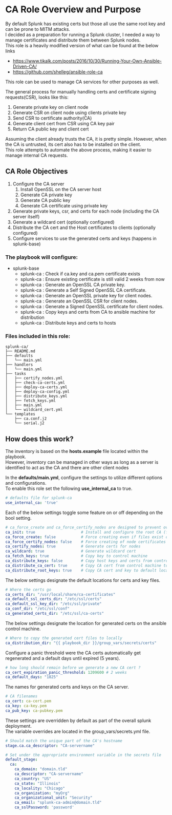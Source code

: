 # CA Role Overview and Purpose

By default Splunk has existing certs but those all use the same root key and can be prone to MITM attacks.  
I decided as a preparation for running a Splunk cluster, I needed a way to manage certificates and distribute them between Splunk nodes.  
This role is a heavily modified version of what can be found at the below links
  - https://www.tikalk.com/posts/2016/10/30/Running-Your-Own-Ansible-Driven-CA/
  - https://github.com/shelleg/ansible-role-ca

This role can be used to manage CA services for other purposes as well.  

The general process for manually handling certs and certificate signing requests(CSR), looks like this:
1. Generate private key on client node
2. Generate CSR on client node using clients private key
3. Send CSR to certificate authority(CA)
4. Generate client cert from CSR using CA key pair
5. Return CA public key and client cert

Assuming the client already trusts the CA, it is pretty simple. However, when the CA is untrusted, its cert also has to be installed on the client.  
This role attempts to automate the above process, making it easier to manage internal CA requests.

## CA Role Objectives

1. Configure the CA server
    1. Install OpenSSL on the CA server host
    2. Generate CA private key
    3. Generate CA public key
    4. Generate CA certificate using private key
2. Generate private keys, csr, and certs for each node (including the CA server itself)
3. Generate a wildcard cert (optionally configured)
4. Distribute the CA cert and the Host certificates to clients (optionally configured)
5. Configure services to use the generated certs and keys (happens in splunk-base)

### The playbook will configure:
  - splunk-base
    - splunk-ca : Check if ca.key and ca.pem certificate exists
    - splunk-ca : Ensure existing certificate is still valid 2 weeks from now
    - splunk-ca : Generate an OpenSSL CA private key.
    - splunk-ca : Generate a Self Signed OpenSSL CA certificate.
    - splunk-ca : Generate an OpenSSL private key for client nodes.
    - splunk-ca : Generate an OpenSSL CSR for client nodes.
    - splunk-ca : Generate a Signed OpenSSL certificate for client nodes.
    - splunk-ca : Copy keys and certs from CA to ansible machine for distribution
    - splunk-ca : Distribute keys and certs to hosts

### Files included in this role:

    splunk-ca/
    ├── README.md
    ├── defaults
    │   └── main.yml
    ├── handlers
    │   └── main.yml
    ├── tasks
    │   ├── certify_nodes.yml
    │   ├── check-ca-certs.yml
    │   ├── deploy-ca-certs.yml
    │   ├── deploy-ca-config.yml
    │   ├── distribute_keys.yml
    │   ├── fetch_keys.yml
    │   ├── main.yml
    │   └── wildcard_cert.yml
    └── templates
        ├── ca.conf.j2
        └── serial.j2

## How does this work?

The inventory is based on the **hosts.example** file located within the playbook.  
However, inventory can be managed in other ways as long as a server is identified to act as the CA and there are other client nodes

In the **defaults/main.yml**, configure the settings to utilize different options and configurations.  
To enable this role set the following **use_internal_ca** to true.
```yaml
# defaults file for splunk-ca
use_internal_ca: 'true'
```

Each of the below settings toggle some feature on or off depending on the bool setting.
```yaml
# ca_force_create and ca_force_certify_nodes are designed to prevent overriding of existing certificates !
ca_init: true                    # Install and configure the root CA (from scratch)
ca_force_create: false           # Force creating even if files exist on the node
ca_force_certify_nodes: false    # Force creating of node certificates
ca_certify_nodes: true           # Generate certs for nodes
ca_wildcard: true                # Generate wildcard cert
ca_fetch_keys: true              # Copy key to control machine
ca_distribute_keys: false        # Copy host keys and certs from control machine to nodes
ca_distribute_ca_cert: true      # Copy CA cert from control machine to nodes
ca_distribute_root_keys: true    # Copy CA cert and key to default locations on CA server
```

The below settings designate the default locations for certs and key files. 
```yaml
# Where the certs go
ca_certs_dir: "/usr/local/share/ca-certificates"
ca_default_ssl_certs_dir: "/etc/ssl/certs"
ca_default_ssl_key_dir: "/etc/ssl/private"
ca_conf_dir: "/etc/ssl/conf"
ca_generated_certs_dir: "/etc/ssl/ca-certs"
```

The below settings designate the location for generated certs on the ansible control machine. 
```yaml
# Where to copy the generated cert files to locally
ca_distribution_dir: "{{ playbook_dir }}/group_vars/secrets/certs"
```

Configure a panic threshold were the CA certs automatically get regenerated and a default days until expired (5 years).
```yaml
# how long should remain before we generate a new CA cert ?
ca_cert_expiration_panic_threshold: 1209600 # 2 weeks
ca_default_days: "1825"
```

The names for generated certs and keys on the CA server.
```yaml
# CA filenames
ca_cert: ca-cert.pem
ca_key: ca-key.pem
ca_pub_key: ca-pubkey.pem
```

These settings are overridden by default as part of the overall splunk deployment.  
The variable overrides are located in the group_vars/secrets.yml file. 
```yaml
# Should match the unique part of the CA's hostname
stage.ca.ca_descriptor: "CA-servername"

# Set under the appropriate environment variable in the secrets file
default_stage:
  ca:
    ca_domain: "domain.tld"
    ca_descriptor: "CA-servername"
    ca_country: "US"
    ca_state: "Illinois"
    ca_locality: "Chicago"
    ca_organization: "myOrg"
    ca_organizational_unit: "Security"
    ca_email: "splunk-ca-admin@domain.tld"
    ca_sslPassword: 'password'
```